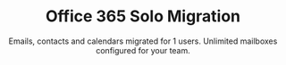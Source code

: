 ---
sort_key: 21
category_sort_key: 2
layout: "sku"
id: office-365-solo-migration-setup
title: "Office 365 Solo Migration"
heading: "Office 365 Solo Migration"
subtitle: "Emails, contacts and calendars migrated for 1 users. Unlimited mailboxes configured for your team."
category: "Digital Transformation"
category_description: "Cloud migration and integrating web services."
features:
 - feature: "Files, Emails, Contacts and Calendars migrated for 1 user" - feature: "Unlimited mailboxes configured for your team" - feature: "Professional project management" - feature: "Less than 21 days full implementation time" - feature: "30 days post-project support"
price: "899"
unit: "setup"
---